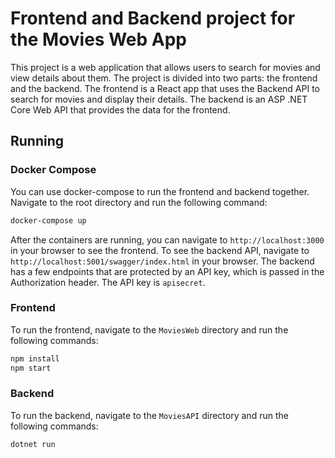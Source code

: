 # Frontend and Backend project for the Movies Web App

This project is a web application that allows users to search for movies and view details about them. The project is divided into two parts: the frontend and the backend. The frontend is a React app that uses the Backend API to search for movies and display their details. The backend is an ASP .NET Core Web API that provides the data for the frontend.

## Running
### Docker Compose
You can use docker-compose to run the frontend and backend together. Navigate to the root directory and run the following command:
```bash
docker-compose up
```

After the containers are running, you can navigate to `http://localhost:3000` in your browser to see the frontend.
To see the backend API, navigate to `http://localhost:5001/swagger/index.html` in your browser.
The backend has a few endpoints that are protected by an API key, which is passed in the Authorization header.
The API key is `apisecret`.

### Frontend
To run the frontend, navigate to the `MoviesWeb` directory and run the following commands:
```bash
npm install
npm start
```

### Backend
To run the backend, navigate to the `MoviesAPI` directory and run the following commands:
```bash
dotnet run
```

